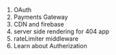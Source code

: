 1. OAuth
2. Payments Gateway
3. CDN and firebase 
4. server side rendering for 404 app
5. rateLimiter middleware
6. Learn about Autherization
